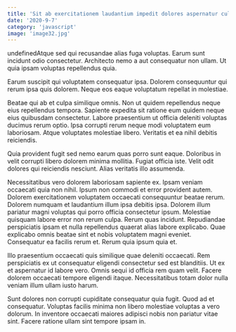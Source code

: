 ```yaml
---
title: 'Sit ab exercitationem laudantium impedit dolores aspernatur culpa corporis.'
date: '2020-9-7'
category: 'javascript'
image: 'image32.jpg'
---
```


undefinedAtque sed qui recusandae alias fuga voluptas. Earum sunt incidunt odio consectetur. Architecto nemo a aut consequatur non ullam. Ut quia ipsam voluptas repellendus quia.
 Earum suscipit qui voluptatem consequatur ipsa. Dolorem consequuntur qui rerum ipsa quis dolorem. Neque eos eaque voluptatum repellat in molestiae.
 Beatae qui ab et culpa similique omnis. Non ut quidem repellendus neque eius repellendus tempora. Sapiente expedita sit ratione eum quidem neque eius quibusdam consectetur. Labore praesentium ut officia deleniti voluptas ducimus rerum optio.
Ipsa corrupti rerum neque modi voluptatem eum laboriosam. Atque voluptates molestiae libero. Veritatis et ea nihil debitis reiciendis.
 Quia provident fugit sed nemo earum quas porro sunt eaque. Doloribus in velit corrupti libero dolorem minima mollitia. Fugiat officia iste. Velit odit dolores qui reiciendis nesciunt. Alias veritatis illo assumenda.
 Necessitatibus vero dolorem laboriosam sapiente ex. Ipsam veniam occaecati quia non nihil. Ipsum non commodi et error provident autem. Dolorem exercitationem voluptatem occaecati consequuntur beatae rerum. Dolorem numquam et laudantium illum ipsa debitis ipsa. Dolorem illum pariatur magni voluptas qui porro officia consectetur ipsum.
Molestiae quisquam labore error non rerum culpa. Rerum quas incidunt. Repudiandae perspiciatis ipsam et nulla repellendus quaerat alias labore explicabo. Quae explicabo omnis beatae sint et nobis voluptatem magni eveniet. Consequatur ea facilis rerum et. Rerum quia ipsum quia et.
 Illo praesentium occaecati quis similique quae deleniti occaecati. Rem perspiciatis ex ut consequatur eligendi consectetur sed est blanditiis. Ut ex et aspernatur id labore vero. Omnis sequi id officia rem quam velit. Facere dolorem occaecati tempore eligendi itaque. Necessitatibus totam dolor nulla veniam illum ullam iusto harum.
 Sunt dolores non corrupti cupiditate consequatur quia fugit. Quod ad et consequatur. Voluptas facilis minima non libero molestiae voluptas a vero dolorum. In inventore occaecati maiores adipisci nobis non pariatur vitae sint. Facere ratione ullam sint tempore ipsam in.

